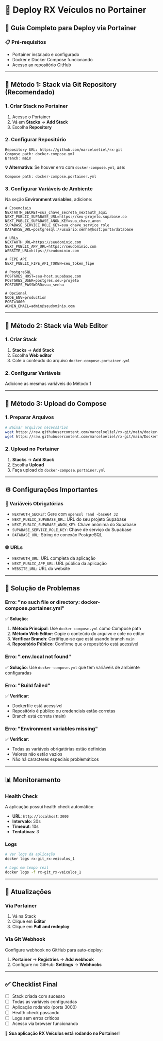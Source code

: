 # 🐳 Deploy RX Veículos no Portainer

## 🚀 Guia Completo para Deploy via Portainer

### **📋 Pré-requisitos**
- Portainer instalado e configurado
- Docker e Docker Compose funcionando
- Acesso ao repositório GitHub

---

## **🔧 Método 1: Stack via Git Repository (Recomendado)**

### **1. Criar Stack no Portainer**
1. Acesse o Portainer
2. Vá em **Stacks** → **Add Stack**
3. Escolha **Repository**

### **2. Configurar Repositório**
```
Repository URL: https://github.com/marceloeliel/rx-git
Compose path: docker-compose.yml
Branch: main
```

**💡 Alternativa**: Se houver erro com `docker-compose.yml`, use:
```
Compose path: docker-compose.portainer.yml
```

### **3. Configurar Variáveis de Ambiente**
Na seção **Environment variables**, adicione:

```env
# Essenciais
NEXTAUTH_SECRET=sua_chave_secreta_nextauth_aqui
NEXT_PUBLIC_SUPABASE_URL=https://seu-projeto.supabase.co
NEXT_PUBLIC_SUPABASE_ANON_KEY=sua_chave_anon
SUPABASE_SERVICE_ROLE_KEY=sua_chave_service_role
DATABASE_URL=postgresql://usuario:senha@host:porta/database

# URLs
NEXTAUTH_URL=https://seudominio.com
NEXT_PUBLIC_APP_URL=https://seudominio.com
WEBSITE_URL=https://seudominio.com

# FIPE API
NEXT_PUBLIC_FIPE_API_TOKEN=seu_token_fipe

# PostgreSQL
POSTGRES_HOST=seu-host.supabase.com
POSTGRES_USER=postgres.seu-projeto
POSTGRES_PASSWORD=sua_senha

# Opcional
NODE_ENV=production
PORT=3000
ADMIN_EMAIL=admin@seudominio.com
```

---

## **🔧 Método 2: Stack via Web Editor**

### **1. Criar Stack**
1. **Stacks** → **Add Stack**
2. Escolha **Web editor**
3. Cole o conteúdo do arquivo `docker-compose.portainer.yml`

### **2. Configurar Variáveis**
Adicione as mesmas variáveis do Método 1

---

## **🔧 Método 3: Upload do Compose**

### **1. Preparar Arquivos**
```bash
# Baixar arquivos necessários
wget https://raw.githubusercontent.com/marceloeliel/rx-git/main/docker-compose.portainer.yml
wget https://raw.githubusercontent.com/marceloeliel/rx-git/main/Dockerfile
```

### **2. Upload no Portainer**
1. **Stacks** → **Add Stack**
2. Escolha **Upload**
3. Faça upload do `docker-compose.portainer.yml`

---

## **⚙️ Configurações Importantes**

### **🔐 Variáveis Obrigatórias**
- `NEXTAUTH_SECRET`: Gere com `openssl rand -base64 32`
- `NEXT_PUBLIC_SUPABASE_URL`: URL do seu projeto Supabase
- `NEXT_PUBLIC_SUPABASE_ANON_KEY`: Chave anônima do Supabase
- `SUPABASE_SERVICE_ROLE_KEY`: Chave de serviço do Supabase
- `DATABASE_URL`: String de conexão PostgreSQL

### **🌐 URLs**
- `NEXTAUTH_URL`: URL completa da aplicação
- `NEXT_PUBLIC_APP_URL`: URL pública da aplicação
- `WEBSITE_URL`: URL do website

---

## **🚨 Solução de Problemas**

### **Erro: "no such file or directory: docker-compose.portainer.yml"**
✅ **Solução**:
1. **Método Principal**: Use `docker-compose.yml` como Compose path
2. **Método Web Editor**: Copie o conteúdo do arquivo e cole no editor
3. **Verificar Branch**: Certifique-se que está usando branch `main`
4. **Repositório Público**: Confirme que o repositório está acessível

### **Erro: ".env.local not found"**
✅ **Solução**: Use `docker-compose.yml` que tem variáveis de ambiente configuradas

### **Erro: "Build failed"**
✅ **Verificar**:
- Dockerfile está acessível
- Repositório é público ou credenciais estão corretas
- Branch está correta (main)

### **Erro: "Environment variables missing"**
✅ **Verificar**:
- Todas as variáveis obrigatórias estão definidas
- Valores não estão vazios
- Não há caracteres especiais problemáticos

---

## **📊 Monitoramento**

### **Health Check**
A aplicação possui health check automático:
- **URL**: `http://localhost:3000`
- **Intervalo**: 30s
- **Timeout**: 10s
- **Tentativas**: 3

### **Logs**
```bash
# Ver logs da aplicação
docker logs rx-git_rx-veiculos_1

# Logs em tempo real
docker logs -f rx-git_rx-veiculos_1
```

---

## **🔄 Atualizações**

### **Via Portainer**
1. Vá na Stack
2. Clique em **Editor**
3. Clique em **Pull and redeploy**

### **Via Git Webhook**
Configure webhook no GitHub para auto-deploy:
1. **Portainer** → **Registries** → **Add webhook**
2. Configure no GitHub: **Settings** → **Webhooks**

---

## **✅ Checklist Final**

- [ ] Stack criada com sucesso
- [ ] Todas as variáveis configuradas
- [ ] Aplicação rodando (porta 3000)
- [ ] Health check passando
- [ ] Logs sem erros críticos
- [ ] Acesso via browser funcionando

**🎉 Sua aplicação RX Veículos está rodando no Portainer!**